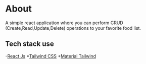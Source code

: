 # About
A simple react application where you can perform CRUD (Create,Read,Update,Delete) operations to your favorite food list.

## Tech stack use
-[React Js](https://react.dev/)
*[Tailwind CSS](https://tailwindcss.com/)
+[Material Tailwind](https://www.material-tailwind.com/)
